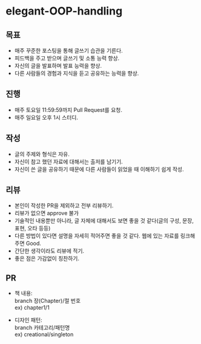 # elegant-OOP-handling

## 목표
- 매주 꾸준한 포스팅을 통해 글쓰기 습관을 기른다.
- 피드백을 주고 받으며 글쓰기 및 소통 능력 향상.
- 자신의 글을 발표하며 발표 능력을 향상.
- 다른 사람들의 경험과 지식을 듣고 공유하는 능력을 향상.

## 진행
- 매주 토요일 11:59:59까지 Pull Request를 요청.
- 매주 일요일 오후 1시 스터디.

## 작성
- 글의 주제와 형식은 자유.
- 자신이 참고 했던 자료에 대해서는 출저를 남기기.
- 자신이 쓴 글을 공유하기 때문에 다른 사람들이 읽었을 때 이해하기 쉽게 작성.

## 리뷰
- 본인이 작성한 PR을 제외하고 전부 리뷰하기.
- 리뷰가 없으면 approve 불가
- 기술적인 내용뿐만 아니라, 글 자체에 대해서도 보면 좋을 것 같다(글의 구성, 문장, 표현, 오타 등등)
- 다른 방법이 있다면 설명을 자세히 적어주면 좋을 것 같다. 웹에 있는 자료를 링크해주면 Good.
- 간단한 생각이라도 리뷰에 적기.
- 좋은 점은 가감없이 칭찬하기.

## PR
- 책 내용:   
    branch 장(Chapter)/절 번호   
    ex) chapter1/1

- 디자인 패턴:   
    branch 카테고리/패턴명   
    ex) creational/singleton
